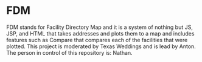 FDM
===

FDM stands for Facility Directory Map and it is a system of nothing but JS, JSP, and HTML that takes addresses and plots them to a map and includes features such as Compare that compares each of the facilities that were plotted. This project is moderated by Texas Weddings and is lead by Anton. The person in control of this repository is: Nathan.
